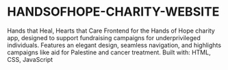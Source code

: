 # HANDSOFHOPE-CHARITY-WEBSITE
Hands that Heal, Hearts that Care  Frontend for the Hands of Hope charity app, designed to support fundraising campaigns for underprivileged individuals. Features an elegant design, seamless navigation, and highlights campaigns like aid for Palestine and cancer treatment.  Built with: HTML, CSS, JavaScript
